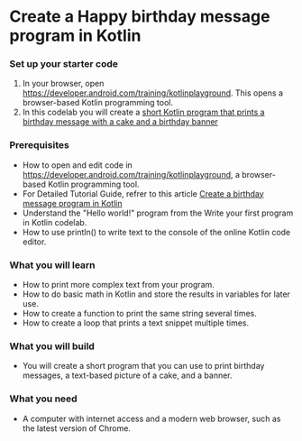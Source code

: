 # Create a Happy birthday message program in Kotlin

### Set up your starter code
1. In your browser, open https://developer.android.com/training/kotlinplayground. This opens a browser-based Kotlin programming tool.
2. In this codelab you will create a [ short Kotlin program that prints a birthday message with a cake and a birthday banner](https://developer.android.com/codelabs/basic-android-kotlin-training-kotlin-birthday-message?continue=https%3A%2F%2Fdeveloper.android.com%2Fcourses%2Fpathways%2Fandroid-basics-kotlin-one%23codelab-https%3A%2F%2Fdeveloper.android.com%2Fcodelabs%2Fbasic-android-kotlin-training-kotlin-birthday-message#0)

### Prerequisites
* How to open and edit code in https://developer.android.com/training/kotlinplayground, a browser-based Kotlin programming tool.
* For Detailed Tutorial Guide, refrer to this article [Create a birthday message program in Kotlin](https://developer.android.com/codelabs/basic-android-kotlin-training-kotlin-birthday-message?continue=https%3A%2F%2Fdeveloper.android.com%2Fcourses%2Fpathways%2Fandroid-basics-kotlin-one%23codelab-https%3A%2F%2Fdeveloper.android.com%2Fcodelabs%2Fbasic-android-kotlin-training-kotlin-birthday-message#0)
* Understand the "Hello world!" program from the Write your first program in Kotlin codelab.
* How to use println() to write text to the console of the online Kotlin code editor.
### What you will learn
* How to print more complex text from your program.
* How to do basic math in Kotlin and store the results in variables for later use.
* How to create a function to print the same string several times.
* How to create a loop that prints a text snippet multiple times.
### What you will build
* You will create a short program that you can use to print birthday messages, a text-based picture of a cake, and a banner.
### What you need
* A computer with internet access and a modern web browser, such as the latest version of Chrome.
